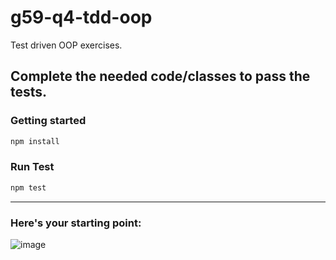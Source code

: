 # g59-q4-tdd-oop

Test driven OOP exercises.

## Complete the needed code/classes to pass the tests.

### Getting started

```sh
npm install
```

### Run Test

```sh
npm test
```

------------------

### Here's your starting point:

![image](https://user-images.githubusercontent.com/397632/32767675-ac0bc6d0-c8d1-11e7-99eb-dbb51a413062.png)

